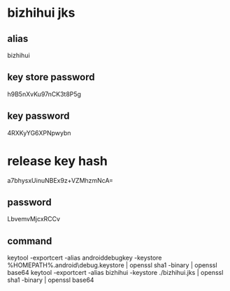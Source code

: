 # bizhihui jks
## alias
bizhihui

## key store password
h9B5nXvKu97nCK3t8P5g

## key password
4RXKyYG6XPNpwybn

# release key hash
a7bhysxUinuNBEx9z+VZMhzmNcA=
## password
LbvemvMjcxRCCv

## command
keytool -exportcert -alias androiddebugkey -keystore %HOMEPATH%\.android\debug.keystore | openssl sha1 -binary | openssl base64
keytool -exportcert -alias bizhihui -keystore ./bizhihui.jks | openssl sha1 -binary | openssl base64
